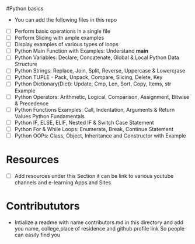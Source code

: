 #Python basics

- You can add the following files in this repo
- [ ] Perform basic operations in a single file
- [ ] Perform Slicing with ample examples
- [ ] Display examples of various types of loops
- [ ]  	Python Main Function with Examples: Understand __main__
- [ ]	Python Variables: Declare, Concatenate, Global & Local
Python Data Structure
- [ ] 	Python Strings: Replace, Join, Split, Reverse, Uppercase & Lowercr̥ase
- [ ] 	Python TUPLE - Pack, Unpack, Compare, Slicing, Delete, Key
- [ ] 	Python Dictionary(Dict): Update, Cmp, Len, Sort, Copy, Items, str Example
- [ ] 	Python Operators: Arithmetic, Logical, Comparison, Assignment, Bitwise & Precedence
- [ ] 	Python Functions Examples: Call, Indentation, Arguments & Return Values
Python Fundamentals
- [ ] 	Python IF, ELSE, ELIF, Nested IF & Switch Case Statement
- [ ] 	Python For & While Loops: Enumerate, Break, Continue Statement
- [ ] 	Python OOPs: Class, Object, Inheritance and Constructor with Example

# Resources
- [ ] Add resources under this Section it can be link to various youtube channels and e-learning Apps and Sites


# Contribututors
- Intialize a readme with name contributors.md in this directory and add you name, college,place of residence and github profile link
So people can easily find you

